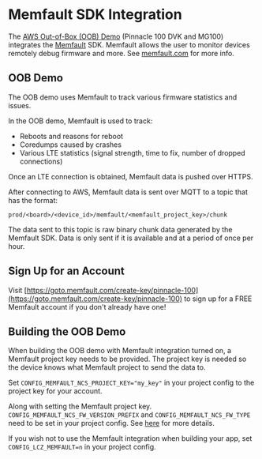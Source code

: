 # Memfault SDK Integration

The [AWS Out-of-Box (OOB) Demo](readme_ltem_aws.md) (Pinnacle 100 DVK and MG100) integrates the [Memfault](https://docs.memfault.com/docs/mcu/introduction/) SDK.
Memfault allows the user to monitor devices remotely debug firmware and more. See [memfault.com](https://memfault.com) for more info.

## OOB Demo

The OOB demo uses Memfault to track various firmware statistics and issues.

In the OOB demo, Memfault is used to track:

- Reboots and reasons for reboot
- Coredumps caused by crashes
- Various LTE statistics (signal strength, time to fix, number of dropped connections)

Once an LTE connection is obtained, Memfault data is pushed over HTTPS.

After connecting to AWS, Memfault data is sent over MQTT to a topic that has the format:

```
prod/<board>/<device_id>/memfault/<memfault_project_key>/chunk
```

The data sent to this topic is raw binary chunk data generated by the Memfault SDK.
Data is only sent if it is available and at a period of once per hour.

## Sign Up for an Account

Visit [https://goto.memfault.com/create-key/pinnacle-100](https://goto.memfault.com/create-key/pinnacle-100)
to sign up for a FREE Memfault account if you don't already have one!

## Building the OOB Demo

When building the OOB demo with Memfault integration turned on, a Memfault project key needs to be provided.
The project key is needed so the device knows what Memfault project to send the data to.

Set `CONFIG_MEMFAULT_NCS_PROJECT_KEY="my_key"` in your project config to the project key for your account.

Along with setting the Memfault project key. `CONFIG_MEMFAULT_NCS_FW_VERSION_PREFIX` and `CONFIG_MEMFAULT_NCS_FW_TYPE` need to be set in your project config.
See [here](https://developer.nordicsemi.com/nRF_Connect_SDK/doc/latest/nrf/include/memfault_ncs.html?highlight=memfault#configuration-options-in-ncs) for more details.

If you wish not to use the Memfault integration when building your app, set `CONFIG_LCZ_MEMFAULT=n` in your project config.
